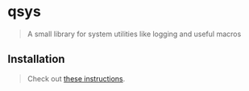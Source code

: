# qsys
> A small library for system utilities like logging and useful macros

## Installation
> Check out [these instructions](https://github.com/tty-pt/ci/blob/main/docs/install.md#install-ttypt-packages).
